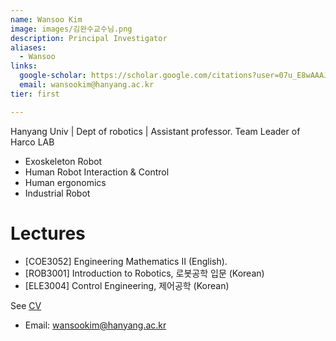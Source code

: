 ```yaml
---
name: Wansoo Kim
image: images/김완수교수님.png
description: Principal Investigator
aliases:
  - Wansoo
links:
  google-scholar: https://scholar.google.com/citations?user=07u_E8wAAAJ&hl=ko
  email: wansookim@hanyang.ac.kr
tier: first

---
```


Hanyang Univ | Dept of robotics | Assistant professor.
Team Leader of Harco LAB


- Exoskeleton Robot
- Human Robot Interaction & Control
- Human ergonomics
- Industrial Robot


# Lectures
- [COE3052] Engineering Mathematics II (English).  
- [ROB3001] Introduction to Robotics, 로봇공학 입문 (Korean)   
- [ELE3004] Control Engineering, 제어공학 (Korean)  


  


See [CV](../asset/WansooKim_CV.pdf)
- Email: wansookim@hanyang.ac.kr